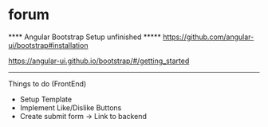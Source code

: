 # forum




















**** Angular Bootstrap Setup unfinished *****
https://github.com/angular-ui/bootstrap#installation

https://angular-ui.github.io/bootstrap/#/getting_started
**********************************************

Things to do (FrontEnd)
- Setup Template
- Implement Like/Dislike Buttons
- Create submit form -> Link to backend